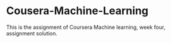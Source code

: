 # Cousera-Machine-Learning

This is the assignment of Coursera Machine learning, week four, assignment solution.  
